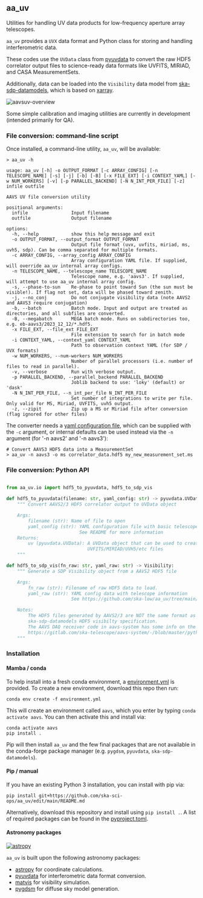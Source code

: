 ## aa_uv

Utilities for handling UV data products for low-frequency aperture array telescopes.

`aa_uv` provides a `UVX` data format and Python class for storing and handling interferometric data.

These codes use the `UVData` class from [pyuvdata](https://pyuvdata.readthedocs.io) to convert the raw HDF5 correlator output files to science-ready data formats like UVFITS, MIRIAD, and CASA MeasurementSets.

Additionally, data can be loaded into the `Visibility` data model from [ska-sdp-datamodels](https://developer.skao.int/projects/ska-sdp-datamodels/en/latest/), which is based on [xarray](https://docs.xarray.dev/en/stable/).

![aavsuv-overview](https://github.com/ska-sci-ops/aa_uv/blob/2024.05-dev/docs/images/uv_flow.png?raw=true)

Some simple calibration and imaging utilities are currently in development (intended primarily for QA).

### File conversion: command-line script

Once installed, a command-line utility, `aa_uv`, will be available:

```
> aa_uv -h

usage: aa_uv [-h] -o OUTPUT_FORMAT [-c ARRAY_CONFIG] [-n TELESCOPE_NAME] [-s] [-j] [-b] [-B] [-x FILE_EXT] [-i CONTEXT_YAML] [-w NUM_WORKERS] [-v] [-p PARALLEL_BACKEND] [-N N_INT_PER_FILE] [-z] infile outfile

AAVS UV file conversion utility

positional arguments:
  infile                Input filename
  outfile               Output filename

options:
  -h, --help            show this help message and exit
  -o OUTPUT_FORMAT, --output_format OUTPUT_FORMAT
                        Output file format (uvx, uvfits, miriad, ms, uvh5, sdp). Can be comma separated for multiple formats.
  -c ARRAY_CONFIG, --array_config ARRAY_CONFIG
                        Array configuration YAML file. If supplied, will override aa_uv internal array configs.
  -n TELESCOPE_NAME, --telescope_name TELESCOPE_NAME
                        Telescope name, e.g. 'aavs3'. If supplied, will attempt to use aa_uv internal array config.
  -s, --phase-to-sun    Re-phase to point toward Sun (the sun must be visible!). If flag not set, data will be phased toward zenith.
  -j, --no_conj         Do not conjugate visibility data (note AAVS2 and AAVS3 require conjugation)
  -b, --batch           Batch mode. Input and output are treated as directories, and all subfiles are converted.
  -B, --megabatch       MEGA batch mode. Runs on subdirectories too, e.g. eb-aavs3/2023_12_12/*.hdf5.
  -x FILE_EXT, --file_ext FILE_EXT
                        File extension to search for in batch mode
  -i CONTEXT_YAML, --context_yaml CONTEXT_YAML
                        Path to observation context YAML (for SDP / UVX formats)
  -w NUM_WORKERS, --num-workers NUM_WORKERS
                        Number of parallel processors (i.e. number of files to read in parallel).
  -v, --verbose         Run with verbose output.
  -p PARALLEL_BACKEND, --parallel_backend PARALLEL_BACKEND
                        Joblib backend to use: 'loky' (default) or 'dask'
  -N N_INT_PER_FILE, --n_int_per_file N_INT_PER_FILE
                        Set number of integrations to write per file. Only valid for MS, Miriad, UVFITS, uvh5 output.
  -z, --zipit           Zip up a MS or Miriad file after conversion (flag ignored for other files)
```

The converter needs a [yaml configuration file](https://github.com/ska-sci-ops/aa_uv/tree/main/example-config), which can be supplied with the `-c` argument, or internal defaults can be used instead via the `-n` argument (for '-n aavs2' and '-n aavs3'):

```
# Convert AAVS3 HDF5 data into a MeasurementSet
> aa_uv -n aavs3 -o ms correlator_data.hdf5 my_new_measurement_set.ms
```

### File conversion: Python API

```python

from aa_uv.io import hdf5_to_pyuvdata, hdf5_to_sdp_vis

def hdf5_to_pyuvdata(filename: str, yaml_config: str) -> pyuvdata.UVData:
    """ Convert AAVS2/3 HDF5 correlator output to UVData object

    Args:
        filename (str): Name of file to open
        yaml_config (str): YAML configuration file with basic telescope info.
                           See README for more information
    Returns:
        uv (pyuvdata.UVData): A UVData object that can be used to create
                              UVFITS/MIRIAD/UVH5/etc files
    """

def hdf5_to_sdp_vis(fn_raw: str, yaml_raw: str) -> Visibility:
    """ Generate a SDP Visibility object from a AAVS2 HDF5 file

    Args:
        fn_raw (str): Filename of raw HDF5 data to load.
        yaml_raw (str): YAML config data with telescope information
                        See https://github.com/ska-low/aa_uv/tree/main/config#uv_configyaml

    Notes:
        The HDF5 files generated by AAVS2/3 are NOT the same format as that found in
        ska-sdp-datamodels HDF5 visibilty specification.
        The AAVS DAQ receiver code in aavs-system has some info on the HDF5 format, here:
        https://gitlab.com/ska-telescope/aavs-system/-/blob/master/python/pydaq/persisters/corr.py
    """
```

### Installation

#### Mamba / conda

To help install into a fresh conda environment, a [environment.yml](https://github.com/ska-sci-ops/aa_uv/blob/main/environment.yml) is provided. To create a new environment, download this repo then run:

```
conda env create -f environment.yml
```

This will create an environment called `aavs`, which you enter by typing `conda activate aavs`. You can then activate this and install via:

```
conda activate aavs
pip install .
```
Pip will then install `aa_uv` and the few final packages that are not available in the conda-forge package manager (e.g. `pygdsm`, `pyuvdata`, `ska-sdp-datamodels`).

#### Pip / manual

If you have an existing Python 3 installation, you can install with pip via:

```
pip install git+https://github.com/ska-sci-ops/aa_uv/edit/main/README.md
```

Alternatively, download this repository and install using `pip install .`. A list of required packages can be found in the [pyproject.toml](https://github.com/ska-sci-ops/aa_uv/blob/main/pyproject.toml#L13).

#### Astronomy packages

[![astropy](http://img.shields.io/badge/powered%20by-AstroPy-orange.svg?style=flat)](http://www.astropy.org/)

`aa_uv` is built upon the following astronomy packages:
* [astropy](http://www.astropy.org/) for coordinate calculations.
* [pyuvdata](https://github.com/RadioAstronomySoftwareGroup/pyuvdata) for interferometric data format conversion.
* [matvis](https://github.com/HERA-Team/matvis) for visibility simulation.
* [pygdsm](https://github.com/telegraphic/pygdsm) for diffuse sky model generation.